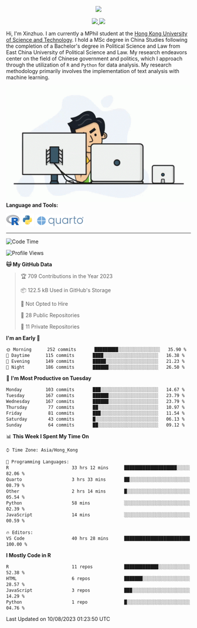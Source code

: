<div align='center'>
<img src='https://readme-typing-svg.herokuapp.com?font=Lora&color=4d3900&center=true&lines=HKUST+Mphil+in+SOSC;Focus+on+China;Code+for+PoliSci'/>
</div>

<p align='center'>
 <a href='https://www.linkedin.com/in/xinzhuo-huang-5161011ba/' target='_blank'>
        <img src='https://img.shields.io/badge/linkedin%20-%230077B5.svg?&style=for-the-badge&logo=linkedin&logoColor=white'/>
    </a>
 <a href='https://twitter.com/HsinchoH' target='_blank'>
        <img src='https://img.shields.io/badge/Twitter-1DA1F2?style=for-the-badge&logo=twitter&logoColor=white'/>
    </a>
    </p>
    
Hi, I'm Xinzhuo. I am currently a MPhil student at the [Hong Kong University of Science and Technology](https://sosc.hkust.edu.hk/node/613). I hold a MSc degree in China Studies following the completion of a Bachelor's degree in Political Science and Law from East China University of Political Science and Law. My research endeavors center on the field of Chinese government and politics, which I approach through the utilization of `R` and `Python` for data analysis. My research methodology primarily involves the implementation of text analysis with machine learning.




<img align='right' src="https://github.com/xinzhuohkust/xinzhuohkust/blob/main/programmer.gif" width="590">



**Language and Tools:**  

<code><img height="36" src="https://raw.githubusercontent.com/github/explore/80688e429a7d4ef2fca1e82350fe8e3517d3494d/topics/r/r.png"></code>
<code><img height="36" src="https://raw.githubusercontent.com/github/explore/80688e429a7d4ef2fca1e82350fe8e3517d3494d/topics/python/python.png"></code>
<code><img height="32" src="https://github.com/quarto-dev/quarto-r/blob/main/man/figures/quarto.png"></code>

---
<!--START_SECTION:waka-->
![Code Time](http://img.shields.io/badge/Code%20Time-795%20hrs%2046%20mins-blue)

![Profile Views](http://img.shields.io/badge/Profile%20Views-27-blue)

**🐱 My GitHub Data** 

> 🏆 709 Contributions in the Year 2023
 > 
> 📦 122.5 kB Used in GitHub's Storage 
 > 
> 🚫 Not Opted to Hire
 > 
> 📜 28 Public Repositories 
 > 
> 🔑 11 Private Repositories  
 > 
**I'm an Early 🐤** 

```text
🌞 Morning      252 commits       █████████░░░░░░░░░░░░░░░░   35.90 % 
🌆 Daytime      115 commits       ████░░░░░░░░░░░░░░░░░░░░░   16.38 % 
🌃 Evening      149 commits       █████░░░░░░░░░░░░░░░░░░░░   21.23 % 
🌙 Night        186 commits       ██████░░░░░░░░░░░░░░░░░░░   26.50 % 

```
📅 **I'm Most Productive on Tuesday** 

```text
Monday         103 commits       ███░░░░░░░░░░░░░░░░░░░░░░   14.67 % 
Tuesday        167 commits       ██████░░░░░░░░░░░░░░░░░░░   23.79 % 
Wednesday      167 commits       ██████░░░░░░░░░░░░░░░░░░░   23.79 % 
Thursday        77 commits       ██░░░░░░░░░░░░░░░░░░░░░░░   10.97 % 
Friday          81 commits       ███░░░░░░░░░░░░░░░░░░░░░░   11.54 % 
Saturday        43 commits       █░░░░░░░░░░░░░░░░░░░░░░░░   06.13 % 
Sunday          64 commits       ██░░░░░░░░░░░░░░░░░░░░░░░   09.12 % 

```


📊 **This Week I Spent My Time On** 

```text
⌚︎ Time Zone: Asia/Hong_Kong

💬 Programming Languages: 
R                        33 hrs 12 mins      ████████████████████░░░░░   82.06 % 
Quarto                   3 hrs 33 mins       ██░░░░░░░░░░░░░░░░░░░░░░░   08.79 % 
Other                    2 hrs 14 mins       █░░░░░░░░░░░░░░░░░░░░░░░░   05.54 % 
Python                   58 mins             ░░░░░░░░░░░░░░░░░░░░░░░░░   02.39 % 
JavaScript               14 mins             ░░░░░░░░░░░░░░░░░░░░░░░░░   00.59 % 

🔥 Editors: 
VS Code                  40 hrs 28 mins      █████████████████████████   100.00 % 

```

**I Mostly Code in R** 

```text
R                        11 repos            █████████████░░░░░░░░░░░░   52.38 % 
HTML                     6 repos             ███████░░░░░░░░░░░░░░░░░░   28.57 % 
JavaScript               3 repos             ███░░░░░░░░░░░░░░░░░░░░░░   14.29 % 
Python                   1 repo              █░░░░░░░░░░░░░░░░░░░░░░░░   04.76 % 

```



 Last Updated on 10/08/2023 01:23:50 UTC
<!--END_SECTION:waka-->
    
    
    
    
    
    
    
    
